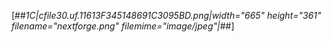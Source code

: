[##_1C|cfile30.uf.11613F345148691C3095BD.png|width="665" height="361" filename="nextforge.png" filemime="image/jpeg"|_##]
